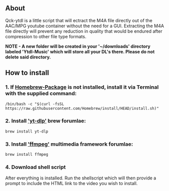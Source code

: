 ## About

Qck-ytdl is a little script that will ectract the M4A file directly out of the AAC/MPG youtube container without the need for a GUI. Extracting the M4A file directly will prevent any reduction in quality that would be endured after compression to other file type formats. 

**NOTE - A new folder will be created in your '~/downloads' directory labeled 'Ytdl-Music' which will store all your DL's there. Please do not delete said directory.** 



## How to install

### 1. If [Homebrew-Package](https://brew.sh/) is not installed, install it via Terminal with the supplied command: 

`/bin/bash -c "$(curl -fsSL https://raw.githubusercontent.com/Homebrew/install/HEAD/install.sh)"`


### 2. Install ['yt-dlp'](https://github.com/yt-dlp/yt-dlp) brew forumlae:
`brew install yt-dlp`


### 3. Install ['ffmpeg'](https://ffmpeg.org/) multimedia framework forumlae:
`brew install ffmpeg`


### 4. Download shell script

After everything is installed. Run the shellscript which will then provide a prompt to include the HTML link to the video you wish to install. 